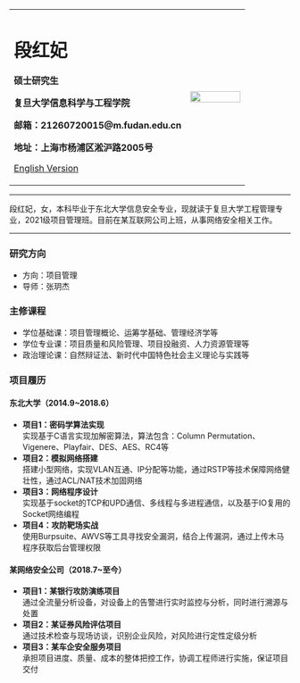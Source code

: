 <div>
<table border="0">
  <tr>
    <td width="75%">
      <h1>段红妃</h1>
      <p><b>硕士研究生</b></p>
      <p><b>复旦大学信息科学与工程学院</b></p>
      <p><b>邮箱：21260720015@m.fudan.edu.cn</b></p>
      <p><b>地址：上海市杨浦区淞沪路2005号</b></p>
      <p><a href="/index-en.html">English Version</a></p>
    </td>
    <td width="25%">
      <img src="/zhengjianzhao.jpg" width="100%">
    </td>
  </tr>
</table>
</div>

---

段红妃，女，本科毕业于东北大学信息安全专业，现就读于复旦大学工程管理专业，2021级项目管理班。目前在某互联网公司上班，从事网络安全相关工作。

---

### 研究方向
- 方向：项目管理
- 导师：张玥杰

### 主修课程
- 学位基础课：项目管理概论、运筹学基础、管理经济学等
- 学位专业课：项目质量和风险管理、项目投融资、人力资源管理等
- 政治理论课：自然辩证法、新时代中国特色社会主义理论与实践等

### 项目履历
#### 东北大学（2014.9~2018.6）
- **项目1：密码学算法实现**  
实现基于C语言实现加解密算法，算法包含：Column Permutation、Vigenere、Playfair、DES、AES、RC4等
- **项目2：模拟网络搭建**  
搭建小型网络，实现VLAN互通、IP分配等功能，通过RSTP等技术保障网络健壮性，通过ACL/NAT技术加固网络
- **项目3：网络程序设计**  
实现基于socket的TCP和UPD通信、多线程与多进程通信，以及基于IO复用的Socket网络编程
- **项目4：攻防靶场实战**  
使用Burpsuite、AWVS等工具寻找安全漏洞，结合上传漏洞，通过上传木马程序获取后台管理权限

#### 某网络安全公司（2018.7~至今）
- **项目1：某银行攻防演练项目**  
通过全流量分析设备，对设备上的告警进行实时监控与分析，同时进行溯源与处置
- **项目2：某证券风险评估项目**  
通过技术检查与现场访谈，识别企业风险，对风险进行定性定级分析
- **项目3：某车企安全服务项目**  
承担项目进度、质量、成本的整体把控工作，协调工程师进行实施，保证项目交付
